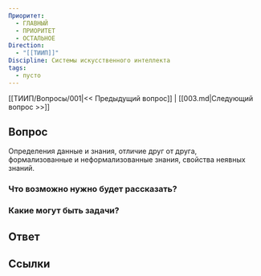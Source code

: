 ```yaml
---
Приоритет:
  - ГЛАВНЫЙ
  - ПРИОРИТЕТ
  - ОСТАЛЬНОЕ
Direction:
  - "[[ТИИП]]" 
Discipline: Системы искусственного интеллекта 
tags:
  - пусто
---
```

[[ТИИП/Вопросы/001|<< Предыдущий вопрос]] | [[003.md|Следующий вопрос >>]]
## Вопрос

Определения данные и знания, отличие друг от друга, формализованные и неформализованные знания, свойства неявных знаний.

### Что возможно нужно будет рассказать?

### Какие могут быть задачи?

## Ответ

## Ссылки
